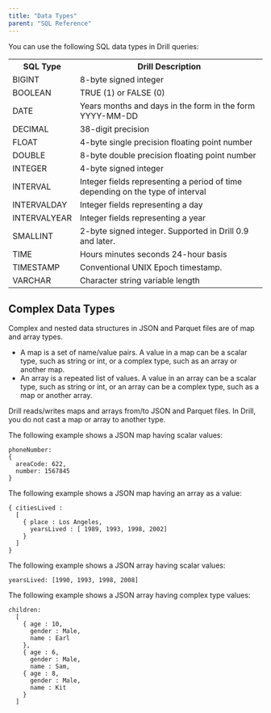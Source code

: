 ```yaml
---
title: "Data Types"
parent: "SQL Reference"
---
```

You can use the following SQL data types in Drill queries:

<table>
  <tr>
    <th>SQL Type</th>
    <th>Drill Description</th>
  </tr>
  <tr>
    <td>BIGINT</td>
    <td>8-byte signed integer</td>
  </tr>
  <tr>
    <td>BOOLEAN</td>
    <td>TRUE (1) or FALSE (0)</td>
  </tr>
  <tr>
    <td>DATE</td>
    <td>Years months and days in the form in the form YYYY-­MM-­DD</td>
  </tr>
  <tr>
    <td>DECIMAL</td>
    <td>38-digit precision</td>
  </tr>
  <tr>
    <td>FLOAT</td>
    <td>4-byte single precision floating point number</td>
  </tr>
  <tr>
    <td>DOUBLE</td>
    <td>8-byte double precision floating point number</td>
  </tr>
  <tr>
    <td>INTEGER</td>
    <td>4-byte signed integer</td>
  </tr>
  <tr>
    <td>INTERVAL</td>
    <td>Integer fields representing a period of time depending on the type of interval</td>
  </tr>
  <tr>
    <td>INTERVALDAY</td>
    <td>Integer fields representing a day</td>
  </tr>
  <tr>
    <td>INTERVALYEAR</td>
    <td>Integer fields representing a year</td>
  </tr>
  <tr>
    <td>SMALLINT</td>
    <td>2-byte signed integer. Supported in Drill 0.9 and later.</td>
  </tr>
  <tr>
    <td>TIME</td>
    <td>Hours minutes seconds 24-hour basis</td>
  </tr>
  <tr>
    <td>TIMESTAMP</td>
    <td>Conventional UNIX Epoch timestamp.</td>
  </tr>
  <tr>
    <td>VARCHAR</td>
    <td>Character string variable length</td>
  </tr>
</table>

## Complex Data Types

Complex and nested data structures in JSON and Parquet files are of map and array types. 

* A map is a set of name/value pairs. 
  A value in a map can be a scalar type, such as string or int, or a complex type, such as an array or another map. 
* An array is a repeated list of values.
  A value in an array can be a scalar type, such as string or int, or an array can be a complex type, such as a map or another array.

Drill reads/writes maps and arrays from/to JSON and Parquet files. In Drill, you do not cast a map or array to another type. 


The following example shows a JSON map having scalar values:

    phoneNumber: 
    { 
      areaCode: 622, 
      number: 1567845
    }

The following example shows a JSON map having an array as a value:

    { citiesLived : 
      [ 
        { place : Los Angeles,       
          yearsLived : [ 1989, 1993, 1998, 2002]     
        } 
      ] 
    }

The following example shows a JSON array having scalar values:

    yearsLived: [1990, 1993, 1998, 2008]

The following example shows a JSON array having complex type values:

    children: 
      [ 
        { age : 10,
          gender : Male,
          name : Earl
        },
        { age : 6,
          gender : Male,
          name : Sam,
        { age : 8,
          gender : Male,
          name : Kit
        }
      ]
  
